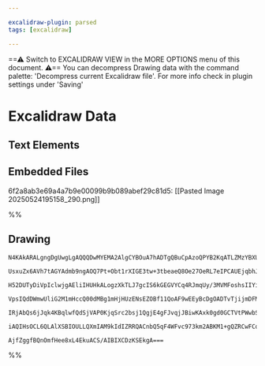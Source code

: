 ```yaml
---

excalidraw-plugin: parsed
tags: [excalidraw]

---
```

==⚠  Switch to EXCALIDRAW VIEW in the MORE OPTIONS menu of this document. ⚠== You can decompress Drawing data with the command palette: 'Decompress current Excalidraw file'. For more info check in plugin settings under 'Saving'


# Excalidraw Data

## Text Elements
## Embedded Files
6f2a8ab3e69a4a7b9e00099b9b089abef29c81d5: [[Pasted Image 20250524195158_290.png]]

%%
## Drawing
```compressed-json
N4KAkARALgngDgUwgLgAQQQDwMYEMA2AlgCYBOuA7hADTgQBuCpAzoQPYB2KqATLZMzYBXUtiRoIACyhQ4zZAHoFAc0JRJQgEYA6bGwC2CgF7N6hbEcK4OCtptbErHALRY8RMpWdx8Q1TdIEfARcZgRmBShcZQUebQBGAAYEmjoghH0EDihmbgBtcDBQMBKIEm4IAHEAMQAtTQARZwA2AE5EgE0AeQAWDoAlABUAYQ6AQUGOQdSSyFhECsJ9aKR+

UsxuZx6AVh7tAGYAdmb9ngAOQ7Pt+Obt1rXIGE3tw+3tbeaeQ8Oe27OeRL7eIPCAUEjqbhJHp7eLfeIvRL/RLbRLNEGSBCEZTSSH7FEHZFXHYAs7xM4g6zKYLcRIg5hQUhsADWCGGbHwbFIFQZ1mYcFwgWyM1Kmlw2CZykZQg4xDZHK5Eh5HD5AqyUGFkAAZoR8PgAMqwakSQQeDUQemMlkAdXBkm4fEKAgZzIQBpgRvQJvKIKl2I44VyaGBjogb

H52DUTyDiVpIclwjgAEliIHUHkALogzXkTLJ7gcIS6kGEGVYCq4RJmqUy/3MVMFoshsIIYiQnhJS5k74gxgsdhcND7fY9pisTgAOU4YkhZ2apLnR2HIcIzAa6SgLe4moIYRBmmEMoAosFMtl64X8CChHBiLgN62gz9SYl2u1/tsQUQOEz8xfP2xxU3NBt3wXcmyiKAhFTCBEBlEtlDNbVgjzCRmk1HhcDOXBNH2BA2lwHpcEOTRWgQGMX1aEjNER

VpsIQdDWmwUliG2M1mHccQ00dMBg1mHjHUzENsEZOBf11QoAF9wEEyBcDgOADTvTjijmDFMgqIhsXVNYGEIBAKAAITFCVq1ldlOQqABiTUbNs4UIGwERBSgRMN30A1LVZcyFXQSz4gQfz/PsxzSGc1yMiM8V42lMz5W5chlX5ZzgqctVwv0aodX1Q1OPNdlvUKBzUuydKPJdG1iAhNAHVKEKwrcsqWTdD08tNHS6rStz+mEP0A0hdripctyunDSN

IRjAbQs6jJqk4KBqlwfQdSjVAP0KjqSrc2bsj1QgjE4gFJvqjJBiwKAxk0gd0GCTVtPWwbSqiUhztCtgKAxXAH1QBtL3uqbNoyQ8ZTGV73pCL6IAFRkqCO6b9BB6HBngXLTPs9jGV1AANSEkjOBJWmab5Dn2HojjW0p0fZfAOm4ZoyW0c5fm2c523iYkdKMNgDG4FTIHoAghE4+JJNhgH9G6mLa2g1GdMlEhdv2+1Y1KOXiANBBRLQcnIFVgBZNh

iAQIHsOCL6QLAlXSBIOULLQXmIAM9kIdIZRRQACnbQ5qF4WFvc973km2ABKM1+gQZRCwFCoXfdnh9lpXh479pPUEDkORb+5zGoQEaoH7c9G1KbNFoQMPSytjgELtkMshNoDUAZQWQWwIhNYb0gm5DDgS+4RuEBBYQoC/Ti+4z0o7AAKwQbAcj1bu4H1w3jc0U2tx3fvCrFPPGEGLn8B5kN5lysJghn/szUc+kDCRhY0B+/9ALN9es0Zdz0jPzg19

AjfZggfBQnOmfHee8xL4EkuACS/AIBIXCDzKSEkgA===
```
%%
